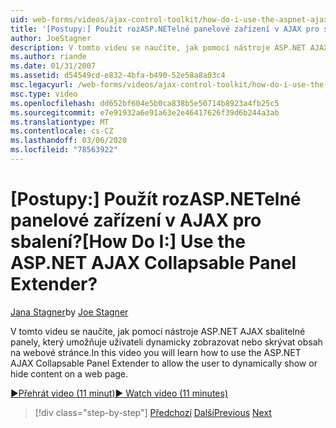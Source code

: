 ```yaml
---
uid: web-forms/videos/ajax-control-toolkit/how-do-i-use-the-aspnet-ajax-collapsable-panel-extender
title: '[Postupy:] Použít rozASP.NETelné panelové zařízení v AJAX pro sbalení? | Dokumenty Microsoft'
author: JoeStagner
description: V tomto videu se naučíte, jak pomocí nástroje ASP.NET AJAX sbalitelné panely, který umožňuje uživateli dynamicky zobrazovat nebo skrývat obsah na webové stránce.
ms.author: riande
ms.date: 01/31/2007
ms.assetid: d54549cd-e832-4bfa-b490-52e58a8a03c4
msc.legacyurl: /web-forms/videos/ajax-control-toolkit/how-do-i-use-the-aspnet-ajax-collapsable-panel-extender
msc.type: video
ms.openlocfilehash: dd652bf604e5b0ca838b5e50714b8923a4fb25c5
ms.sourcegitcommit: e7e91932a6e91a63e2e46417626f39d6b244a3ab
ms.translationtype: MT
ms.contentlocale: cs-CZ
ms.lasthandoff: 03/06/2020
ms.locfileid: "78563922"
---
```

# <a name="how-do-i-use-the-aspnet-ajax-collapsable-panel-extender"></a><span data-ttu-id="51d54-104">[Postupy:] Použít rozASP.NETelné panelové zařízení v AJAX pro sbalení?</span><span class="sxs-lookup"><span data-stu-id="51d54-104">[How Do I:] Use the ASP.NET AJAX Collapsable Panel Extender?</span></span>

<span data-ttu-id="51d54-105">[Jana Stagner](https://github.com/JoeStagner)</span><span class="sxs-lookup"><span data-stu-id="51d54-105">by [Joe Stagner](https://github.com/JoeStagner)</span></span>

<span data-ttu-id="51d54-106">V tomto videu se naučíte, jak pomocí nástroje ASP.NET AJAX sbalitelné panely, který umožňuje uživateli dynamicky zobrazovat nebo skrývat obsah na webové stránce.</span><span class="sxs-lookup"><span data-stu-id="51d54-106">In this video you will learn how to use the ASP.NET AJAX Collapsable Panel Extender to allow the user to dynamically show or hide content on a web page.</span></span>

[<span data-ttu-id="51d54-107">&#9654;Přehrát video (11 minut)</span><span class="sxs-lookup"><span data-stu-id="51d54-107">&#9654; Watch video (11 minutes)</span></span>](https://channel9.msdn.com/Blogs/ASP-NET-Site-Videos/how-do-i-use-the-aspnet-ajax-collapsable-panel-extender)

> [!div class="step-by-step"]
> <span data-ttu-id="51d54-108">[Předchozí](how-do-i-use-the-aspnet-ajax-accordion-control.md)
> [Další](how-do-i-use-the-aspnet-ajax-draggable-panel-extender.md)</span><span class="sxs-lookup"><span data-stu-id="51d54-108">[Previous](how-do-i-use-the-aspnet-ajax-accordion-control.md)
[Next](how-do-i-use-the-aspnet-ajax-draggable-panel-extender.md)</span></span>
